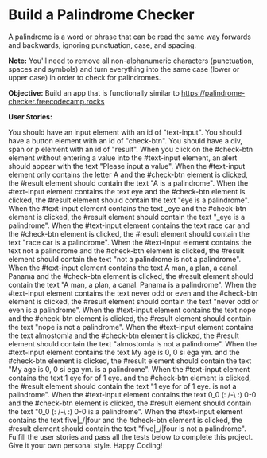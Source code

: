 # Build a Palindrome Checker
A palindrome is a word or phrase that can be read the same way forwards and backwards, ignoring punctuation, case, and spacing.

**Note:** You'll need to remove all non-alphanumeric characters (punctuation, spaces and symbols) and turn everything into the same case (lower or upper case) in order to check for palindromes.

**Objective:** Build an app that is functionally similar to https://palindrome-checker.freecodecamp.rocks

**User Stories:**

You should have an input element with an id of "text-input".
You should have a button element with an id of "check-btn".
You should have a div, span or p element with an id of "result".
When you click on the #check-btn element without entering a value into the #text-input element, an alert should appear with the text "Please input a value".
When the #text-input element only contains the letter A and the #check-btn element is clicked, the #result element should contain the text "A is a palindrome".
When the #text-input element contains the text eye and the #check-btn element is clicked, the #result element should contain the text "eye is a palindrome".
When the #text-input element contains the text _eye and the #check-btn element is clicked, the #result element should contain the text "_eye is a palindrome".
When the #text-input element contains the text race car and the #check-btn element is clicked, the #result element should contain the text "race car is a palindrome".
When the #text-input element contains the text not a palindrome and the #check-btn element is clicked, the #result element should contain the text "not a palindrome is not a palindrome".
When the #text-input element contains the text A man, a plan, a canal. Panama and the #check-btn element is clicked, the #result element should contain the text "A man, a plan, a canal. Panama is a palindrome".
When the #text-input element contains the text never odd or even and the #check-btn element is clicked, the #result element should contain the text "never odd or even is a palindrome".
When the #text-input element contains the text nope and the #check-btn element is clicked, the #result element should contain the text "nope is not a palindrome".
When the #text-input element contains the text almostomla and the #check-btn element is clicked, the #result element should contain the text "almostomla is not a palindrome".
When the #text-input element contains the text My age is 0, 0 si ega ym. and the #check-btn element is clicked, the #result element should contain the text "My age is 0, 0 si ega ym. is a palindrome".
When the #text-input element contains the text 1 eye for of 1 eye. and the #check-btn element is clicked, the #result element should contain the text "1 eye for of 1 eye. is not a palindrome".
When the #text-input element contains the text 0_0 (: /-\ :) 0-0 and the #check-btn element is clicked, the #result element should contain the text "0_0 (: /-\ :) 0-0 is a palindrome".
When the #text-input element contains the text five|\_/|four and the #check-btn element is clicked, the #result element should contain the text "five|\_/|four is not a palindrome".
Fulfill the user stories and pass all the tests below to complete this project. Give it your own personal style. Happy Coding!
